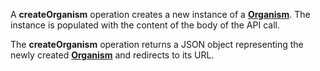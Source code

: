 A **createOrganism** operation creates a new instance of a [**Organism**](#tag/organisms). The instance is populated with the content of the body of the API call.

The **createOrganism** operation returns a JSON object representing the newly created [**Organism**](#tag/organisms) and redirects to its URL.
